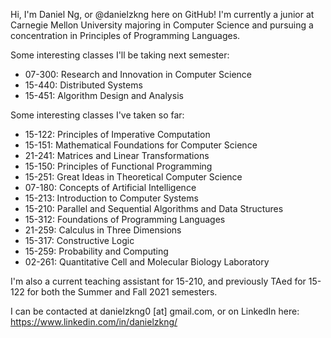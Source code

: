 Hi, I'm Daniel Ng, or @danielzkng here on GitHub! I'm currently a junior at Carnegie Mellon University majoring in Computer Science and pursuing a concentration in Principles of Programming Languages.

Some interesting classes I'll be taking next semester:

* 07-300: Research and Innovation in Computer Science
* 15-440: Distributed Systems
* 15-451: Algorithm Design and Analysis

Some interesting classes I've taken so far:

* 15-122: Principles of Imperative Computation
* 15-151: Mathematical Foundations for Computer Science
* 21-241: Matrices and Linear Transformations
* 15-150: Principles of Functional Programming
* 15-251: Great Ideas in Theoretical Computer Science
* 07-180: Concepts of Artificial Intelligence
* 15-213: Introduction to Computer Systems
* 15-210: Parallel and Sequential Algorithms and Data Structures
* 15-312: Foundations of Programming Languages
* 21-259: Calculus in Three Dimensions
* 15-317: Constructive Logic
* 15-259: Probability and Computing
* 02-261: Quantitative Cell and Molecular Biology Laboratory

I'm also a current teaching assistant for 15-210, and previously TAed for 15-122 for both the Summer and Fall 2021 semesters.

I can be contacted at danielzkng0 [at] gmail.com, or on LinkedIn here: https://www.linkedin.com/in/danielzkng/

<!---
danielzkng/danielzkng is a ✨ special ✨ repository because its `README.md` (this file) appears on your GitHub profile.
You can click the Preview link to take a look at your changes.
--->
